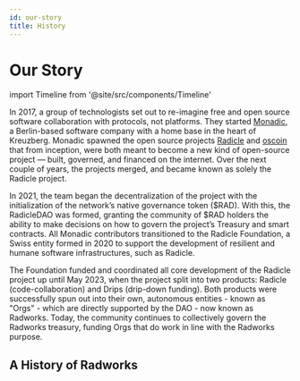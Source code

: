 ```yaml
---
id: our-story
title: History
---
```


# Our Story
import Timeline from '@site/src/components/Timeline'

In 2017, a group of technologists set out to re-imagine free and open source software collaboration with protocols, not platforms. They started [Monadic](https://web.archive.org/web/20210316075436/http://monadic.xyz/), a Berlin-based software company with a home base in the heart of Kreuzberg. Monadic spawned the open source projects [Radicle](https://web.archive.org/web/20191220202701/http://www.radicle.xyz/) and [oscoin](http://oscoin.io/) that from inception, were both meant to become a new kind of open-source project — built, governed, and financed on the internet. Over the next couple of years, the projects merged, and became known as solely the Radicle project.

In 2021, the team began the decentralization of the project with the initialization of the network’s native governance token ($RAD). With this, the RadicleDAO was formed, granting the community of $RAD holders the ability to make decisions on how to govern the project’s Treasury and smart contracts. All Monadic contributors transitioned to the Radicle Foundation, a Swiss entity formed in 2020 to support the development of resilient and humane software infrastructures, such as Radicle. 

The Foundation funded and coordinated all core development of the Radicle project up until May 2023, when the project split into two products: Radicle (code-collaboration) and Drips (drip-down funding). Both products were successfully spun out into their own, autonomous entities - known as "Orgs" - which are directly supported by the DAO - now known as Radworks. Today, the community continues to collectively govern the Radworks treasury, funding Orgs that do work in line with the Radworks purpose.

## A History of Radworks

<Timeline
  date="September, 2017"
  title="The [oscoin manifesto](https://web.archive.org/web/20170912030149/http://oscoin.io/) goes live"
  desc="The initial mission & vision of the project are released out in the wild."
/>

<Timeline
  date="December, 2017"
  title="[Monadic GmbH](https://web.archive.org/web/20190719193029/https://monadic.xyz/) is born"
  desc="The Berlin-based, venture-backed entity that supported the early stages of the project."
/>

<Timeline
  date="February, 2019"
  title="Radicle (code collab) [launches in alpha](https://web.archive.org/web/20190314142514/http://www.radicle.xyz/)"
  desc="The initial version of the code collaboration platform that was built on IPFS."
/>

<Timeline
  date="March, 2019"
  title="[Oscoin whitepaper](https://github.com/oscoin/whitepaper) is released"
  desc="The whitepaper formally defined the oscoin protocol and network."
/>

<Timeline
  date="June, 2020"
  title="Radicle Foundation is established"
  desc="A Swiss Foundation that acts as Radworks’ trusted real-world entity that stewards the progressively decentralization of the project."
/>

<Timeline
  date="August, 2020"
  title="Oscoin merges under the Radicle brand"
  desc="The project combines a dual-market vision - decentralized code collab & funding for open source - under one roof."
/>

<Timeline
  date="December, 2020"
  title="[Radicle Upstream](https://twitter.com/radicle/status/1333403629961797635?s=20) is released in beta"
  desc="A desktop application built on Radicle."
/>

<Timeline
  date="February, 2021"
  title="[$RAD launches](https://radicle.mirror.xyz/CgcHpSXUlPvwMVaUVVaJ7r8bIJI2BOKOytaI9-nO9oY)"
  desc="With this, the RadicleDAO is established and [v1 of the Radicle Governance Process](https://radicle.community/t/archive-radicle-governance-process/526/6) is released."
/>

<Timeline
  date="July, 2021"
  title="Contributors transition to the Radicle Foundation, Monadic is dissolved"
  desc="Core contributors who were engaged via Monadic began working with the Radicle Foundation."
/>

<Timeline
  date="January, 2022"
  title="The [Drips Project](https://www.drips.network/) is born"
  desc="A decentralized, token streaming tool-kit that allows anyone to generate ongoing support using subscriptions and NFT memberships."
/>

<Timeline
  date="February, 2022"
  title="Radicle launches [a web client](https://twitter.com/radicle/status/1497209699959250948)"
  desc="The Radicle network moves to the web, with a CLI and complementing web interface."
/>

<Timeline
  date="April, 2022"
  title="The project begins its [“transition to the DAO”](https://community.radworks.org/t/the-next-phase-of-the-radicledao/2776)"
  desc="A coordinated effort defined by four workstreams to transition funding & coordination of core development from the Radicle Foundation to the community."
/>

<Timeline
  date="July, 2022"
  title="Radicle Upstream is [deprecated](https://community.radworks.org/t/upstream-july-2022-community-update/2962), Radicle team starts building new [Heartwood protocol](https://github.com/radicle-dev/heartwood)"
  desc="Upstream is sunset to shift focus to the web client. The Radicle team starts re-architecting the third iteration of the Radicle Protocol: Heartwood."
/>

<Timeline
  date="September, 2022"
  title="[Radicle Foundation becomes fully DAO-funded](https://community.radworks.org/t/11-phase-0-transition-to-the-dao/3026)"
  desc="The Foundation — which was funding & coordinating core development work of the Radicle project independently from the DAO — comes under the purview of DAO governance. This completes the first phase of the [project’s “transition to the DAO”](https://community.radwoorks.org/t/the-next-phase-of-the-radicledao/2776)."
/>

<Timeline
  date="April, 2023"
  title="Heartwood launches"
  desc="The [Heartwood protocol](https://app.radicle.xyz/seeds/seed.radicle.xyz/rad:z3gqcJUoA1n9HaHKufZs5FCSGazv5) [launches in April 2023](https://twitter.com/radicle/status/1648336183468933122?s=20) and addresses usability and performance concerns we faced during the previous iterations of the protocol, while doubling down on Radicle's secure and resilient primitives."
/>

<Timeline
  date="May 2023"
  title="All core work is transitioned to the DAO, [sunsetting of DAO transition work](https://community.radworks.org/t/wrapping-up-the-org-design-wg/3320/3)"
  desc="[Radicle](https://www.tally.xyz/gov/radworks/proposal/14) and [Drips](https://www.tally.xyz/gov/radworks/proposal/15) and [Grants](https://snapshot.org/#/gov.radworks.eth/proposal/0x80a1f92f95f348d60eeac16272bae940ca1b90478f70a72cf34263f5cf48c2bb) became independent, DAO-funded Orgs within the DAO and the [Org Design Working Group](https://community.radworks.org/t/open-call-core-development-org-design-working-group/3042/3), which led the charge of DAO transition design & research, was sunset."
/>

<Timeline
  date="July, 2023"
  title="RadicleDAO becomes [Radworks](https://radworks.mirror.xyz/PHFoG1xR98l2eZhkgr4281AaxbXnHD2iVGhip6zbmSw)"
  desc="The DAO identity shifts to be more inclusive for all technology being supported by this community-governed network."
/>

<Timeline
  date="July, 2023"
  title="[Drips V2 launches](https://x.com/dripsnetwork/status/1684190676332822530?s=20)"
  desc="Introduces Drips lists, an oracle-based identity solution, and a new app."
/>

<Timeline
  date="Septmber, 2023"
  title="[Radworks funds its critical dependancies via Drips](https://radworks.mirror.xyz/qopF06RBjKSEhi7HKQgYiyGGfidDAadES4bPXc8xTpE)"
  desc="Radworks becomes the first project to utilize Drips to support open source builders at scale - streaming $1 million to 30 critical software dependencies."
/>
<Timeline
  date="March, 2024"
  title="[Radicle 1.0](https://radicle.xyz/) launches"
  desc="Introduces patches, issues, identities and a stabilized Heartwood protocol."
/>
